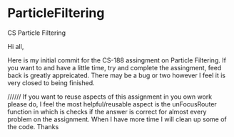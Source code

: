 ParticleFiltering
=================

CS Particle Filtering

Hi all,

Here is my initial commit for the CS-188 assingment on Particle Filtering. If you want to and have a little time, try and complete the assingment, feed back is greatly appreicated. There may be a bug or two however I feel it is very closed to being finished. 

//////
If you want to reuse aspects of this assignment in you own work please do, I feel the most helpful/reusable aspect is the unFocusRouter function in which is checks if the answer is correct for almost every problem on the assignment. When I have more time I will clean up some of the code. Thanks